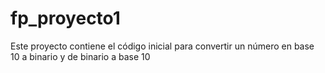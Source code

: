 # fp_proyecto1

Este proyecto contiene el código inicial para convertir un número en base 10 a binario y de binario a base 10
